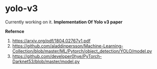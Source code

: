 # yolo-v3
Currently working on it.
**Implementation Of Yolo v3 paper**


**Refernce**
1) https://arxiv.org/pdf/1804.02767v1.pdf
2) https://github.com/aladdinpersson/Machine-Learning-Collection/blob/master/ML/Pytorch/object_detection/YOLO/model.py
3) https://github.com/developer0hye/PyTorch-Darknet53/blob/master/model.py
